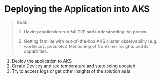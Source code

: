 # Deploying the Application into AKS

> Goal:
>
> 1. Having application run full E2E and understanding the pieces.
>
> 2. Getting familiar with out-of-the-box AKS cluster observability (e.g. workloads, pods etc.) Mentioning of Container Insights and its capabilities.

1. Deploy the application to AKS
2. Create Devices and see temperature and state being updated
3. Try to access logs or get other insights of the solution as is

